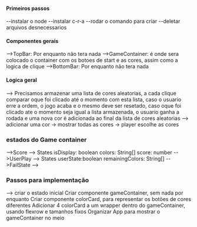 #### Primeiros passos
--instalar o node
--instalar c-r-a
--rodar o comando para criar
--deletar arquivos desnecessarios
#### Componentes gerais
-->TopBar: Por enquanto não tera nada
-->GameContainer: é onde sera colocado o container com os botoes de start e as cores, assim como a logica de clique
-->BottomBar: Por enquanto não tera nada
#### Logica geral
--> Precisamos armazenar uma lista de cores aleatorias, a cada clique comparar oque foi clicado até o momento com esta lista,
    caso o usuario erre a ordem, o jogo acaba e o mesmo deve ser resetado, caso oque foi clicado ate o momento seja igual a 
    lista armazenada, o usuario ganha a rodada e uma nova cor é adicionada ao final da lista de cores aleatorias
--> adicionar uma cor -> mostrar todas as cores -> player escolhe as cores


### estados do Game container
-->Score
    --> States
        isDisplay: boolean
        colors: String[]
        score: number
-->UserPlay
    --> States
        userState:boolean
        remainingColors: String[]
-->FailState
    -->




### Passos para implementação
--> criar o estado inicial
    Criar componente gameContainer, sem nada por enquanto
    Criar componente colorCard, para representar os botões de cores diferentes
    Adicionar 4 colorCard a um wrapper dentro do gameContainer, usando flexrow e tamanhos fixos
    Organizar App para mostrar o gameContainer no meio
